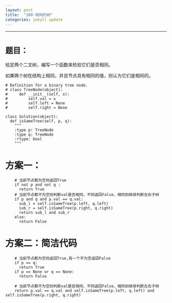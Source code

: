 ```yaml
---
layout: post
title:  "100-相同的树"
categories: jekyll update
---
```

_______________________________________________________________________________
# `题目：`

给定两个二叉树，编写一个函数来检验它们是否相同。

如果两个树在结构上相同，并且节点具有相同的值，则认为它们是相同的。

    # Definition for a binary tree node.
    # class TreeNode(object):
    #     def __init__(self, x):
    #         self.val = x
    #         self.left = None
    #         self.right = None
        
    class Solution(object):
      def isSameTree(self, p, q):
        """
        :type p: TreeNode
        :type q: TreeNode
        :rtype: bool
        """
      
# 方案一：

        # 当前节点都为空则返回True
        if not p and not q :
          return True
        # 当前节点都不为空则判断val是否相同，不同返回False，相同则继续判断左右子树
        if p and q and p.val == q.val:
          sub_l = self.isSameTree(p.left, q.left)
          sub_r = self.isSameTree(p.right, q.right)
          return sub_l and sub_r
        else:
          return False

# 方案二：简洁代码

        # 当前节点都为空则返回True,有一个不为空返回False
        if p == q:
          return True
        if p == None or q == None:
          return False
        
        # 当前节点都不为空则判断val是否相同，不同返回False，相同则继续判断左右子树
        return p.val == q.val and self.isSameTree(p.left, q.left) and self.isSameTree(p.right, q.right)

